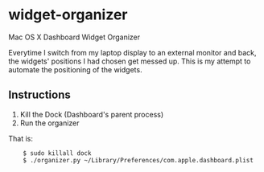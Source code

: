 widget-organizer
================

Mac OS X Dashboard Widget Organizer

Everytime I switch from my laptop display to an external monitor
and back, the widgets' positions I had chosen get messed up.
This is my attempt to automate the positioning of the widgets.

Instructions
------------

1. Kill the Dock (Dashboard's parent process)
2. Run the organizer 

That is:

        $ sudo killall dock
		$ ./organizer.py ~/Library/Preferences/com.apple.dashboard.plist

